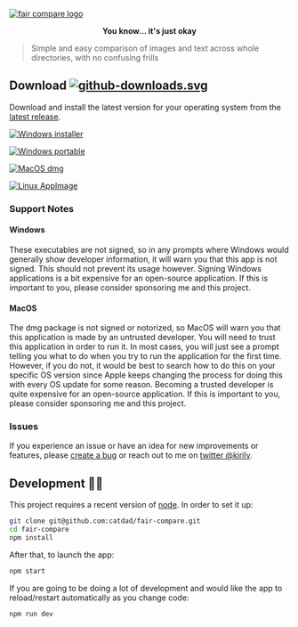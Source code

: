 [![fair compare logo](https://cdn.jsdelivr.net/gh/catdad-experiments/catdad-experiments-org@7cb300/fair-compare/logo.jpg)](https://github.com/catdad/fair-compare/#readme)

<p align="center"><b>You know... it's just okay</b></p>

> Simple and easy comparison of images and text across whole directories, with no confusing frills

## Download [![github-downloads.svg]][release]

[github-downloads.svg]: https://img.shields.io/github/downloads/catdad/fair-compare/total.svg

Download and install the latest version for your operating system from the [latest release][release].

[![Windows installer](https://img.shields.io/badge/Windows-installer-20b2dc?style=for-the-badge&logo=windows)][release]

[![Windows portable](https://img.shields.io/badge/Windows-portable-238636?style=for-the-badge&logo=windows)][release]

[![MacOS dmg](https://img.shields.io/badge/MacOS-dmg-798083?style=for-the-badge&logo=apple)][release]

[![Linux AppImage](https://img.shields.io/badge/Linux-AppImage-de681b?style=for-the-badge&logo=linux&logoColor=white)][release]

[release]: https://github.com/catdad/fair-compare/releases/latest

### Support Notes

#### Windows

These executables are not signed, so in any prompts where Windows would generally show developer information, it will warn you that this app is not signed. This should not prevent its usage however. Signing Windows applications is a bit expensive for an open-source application. If this is important to you, please consider sponsoring me and this project.

#### MacOS

The dmg package is not signed or notorized, so MacOS will warn you that this application is made by an untrusted developer. You will need to trust this application in order to run it. In most cases, you will just see a prompt telling you what to do when you try to run the application for the first time. However, if you do not, it would be best to search how to do this on your specific OS version since Apple keeps changing the process for doing this with every OS update for some reason. Becoming a trusted developer is quite expensive for an open-source application. If this is important to you, please consider sponsoring me and this project.

### Issues

If you experience an issue or have an idea for new improvements or features, please [create a bug](https://github.com/catdad/fair-compare/issues/new) or reach out to me on [twitter @kirilv](https://twitter.com/kirilv).

## Development 👩‍💻

This project requires a recent version of [node](https://nodejs.org/). In order to set it up:

```bash
git clone git@github.com:catdad/fair-compare.git
cd fair-compare
npm install
```

After that, to launch the app:

```bash
npm start
```

If you are going to be doing a lot of development and would like the app to reload/restart automatically as you change code:

```bash
npm run dev
```
